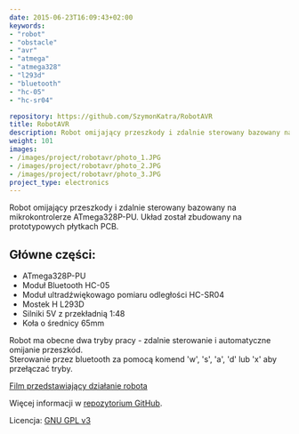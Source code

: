 ```yaml
---
date: 2015-06-23T16:09:43+02:00
keywords:
- "robot"
- "obstacle"
- "avr"
- "atmega"
- "atmega328"
- "l293d"
- "bluetooth"
- "hc-05"
- "hc-sr04"

repository: https://github.com/SzymonKatra/RobotAVR
title: RobotAVR
description: Robot omijający przeszkody i zdalnie sterowany bazowany na mikrokontrolerze ATmega328P-PU
weight: 101
images:
- /images/project/robotavr/photo_1.JPG
- /images/project/robotavr/photo_2.JPG
- /images/project/robotavr/photo_3.JPG
project_type: electronics
---
```


Robot omijający przeszkody i zdalnie sterowany bazowany na mikrokontrolerze ATmega328P-PU. Układ został zbudowany na prototypowych płytkach PCB.

## Główne części:

- ATmega328P-PU
- Moduł Bluetooth HC-05
- Moduł ultradźwiękowago pomiaru odległości HC-SR04
- Mostek H L293D
- Silniki 5V z przekładnią 1:48
- Koła o średnicy 65mm

Robot ma obecne dwa tryby pracy - zdalnie sterowanie i automatyczne omijanie przeszkód.  
Sterowanie przez bluetooth za pomocą komend 'w', 's', 'a', 'd' lub 'x' aby przełączać tryby.

[Film przedstawiający działanie robota](https://www.youtube.com/watch?v=JX7HjqfKiEM)

Więcej informacji w [repozytorium GitHub](https://github.com/SzymonKatra/RobotAVR).

Licencja: [GNU GPL v3](https://github.com/SzymonKatra/RobotAVR/blob/master/LICENSE)
